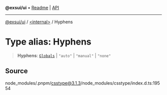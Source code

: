 **@exsui/ui** • [Readme](../../README.md) \| [API](../../globals.md)

***

[@exsui/ui](../../README.md) / [\<internal\>](../README.md) / Hyphens

# Type alias: Hyphens

> **Hyphens**: [`Globals`](Globals.md) \| `"auto"` \| `"manual"` \| `"none"`

## Source

node\_modules/.pnpm/csstype@3.1.3/node\_modules/csstype/index.d.ts:19554
